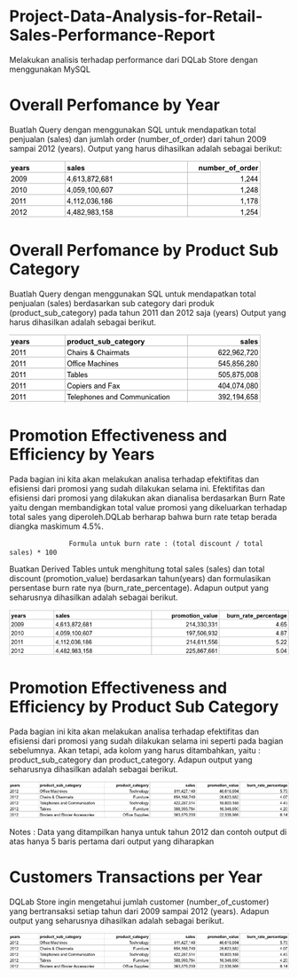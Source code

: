 # Project-Data-Analysis-for-Retail-Sales-Performance-Report
Melakukan analisis terhadap performance dari DQLab Store dengan menggunakan MySQL

# Overall Perfomance by Year
Buatlah Query dengan menggunakan SQL untuk mendapatkan total penjualan (sales) dan jumlah order (number_of_order) dari tahun 2009 sampai 2012 (years). 
Output yang harus dihasilkan adalah sebagai berikut:

![alt text](https://raw.githubusercontent.com/ockysaputraa/Project-Data-Analysis-for-Retail-Sales-Performance-Report/main/Overall%20Performance%20by%20Year.png)

# Overall Perfomance by Product Sub Category
Buatlah Query dengan menggunakan SQL untuk mendapatkan total penjualan (sales) berdasarkan sub category dari produk (product_sub_category) pada tahun 2011 dan 2012 saja (years) 
Output yang harus dihasilkan adalah sebagai berikut.

![alt text](https://raw.githubusercontent.com/ockysaputraa/Project-Data-Analysis-for-Retail-Sales-Performance-Report/main/Overall%20Performance%20by%20Product%20Sub%20Category.png)

# Promotion Effectiveness and Efficiency by Years
Pada bagian ini kita akan melakukan analisa terhadap efektifitas dan efisiensi dari promosi yang sudah dilakukan selama ini.  Efektifitas dan efisiensi dari promosi yang dilakukan akan dianalisa berdasarkan Burn Rate yaitu dengan membandigkan total value promosi yang dikeluarkan terhadap total sales yang diperoleh.DQLab berharap bahwa burn rate tetap berada diangka maskimum 4.5%. 
   
                   Formula untuk burn rate : (total discount / total sales) * 100
   
Buatkan Derived Tables untuk menghitung total sales (sales) dan total discount (promotion_value) berdasarkan tahun(years) dan formulasikan persentase burn rate nya (burn_rate_percentage). Adapun output yang seharusnya dihasilkan adalah sebagai berikut.

![alt text](https://raw.githubusercontent.com/ockysaputraa/Project-Data-Analysis-for-Retail-Sales-Performance-Report/main/Promotion%20Effectiveness%20and%20Efficiency%20by%20Years.png)

# Promotion Effectiveness and Efficiency by Product Sub Category
Pada bagian ini kita akan melakukan analisa terhadap efektifitas dan efisiensi dari promosi yang sudah dilakukan selama ini seperti pada bagian sebelumnya. Akan tetapi, ada kolom yang harus ditambahkan, yaitu : product_sub_category dan product_category. Adapun output yang seharusnya dihasilkan adalah sebagai berikut.

![alt text](https://raw.githubusercontent.com/ockysaputraa/Project-Data-Analysis-for-Retail-Sales-Performance-Report/main/Promotion%20Effectiveness%20and%20Efficiency%20by%20Product%20Sub%20Category.png)

Notes :   Data yang ditampilkan hanya untuk tahun 2012 dan contoh output di atas hanya 5 baris pertama dari output yang diharapkan

# Customers Transactions per Year
DQLab Store ingin mengetahui jumlah customer (number_of_customer) yang bertransaksi setiap tahun dari 2009 sampai 2012 (years). Adapun output yang seharusnya dihasilkan adalah sebagai berikut.

![alt text](https://raw.githubusercontent.com/ockysaputraa/Project-Data-Analysis-for-Retail-Sales-Performance-Report/main/Promotion%20Effectiveness%20and%20Efficiency%20by%20Product%20Sub%20Category.png)

